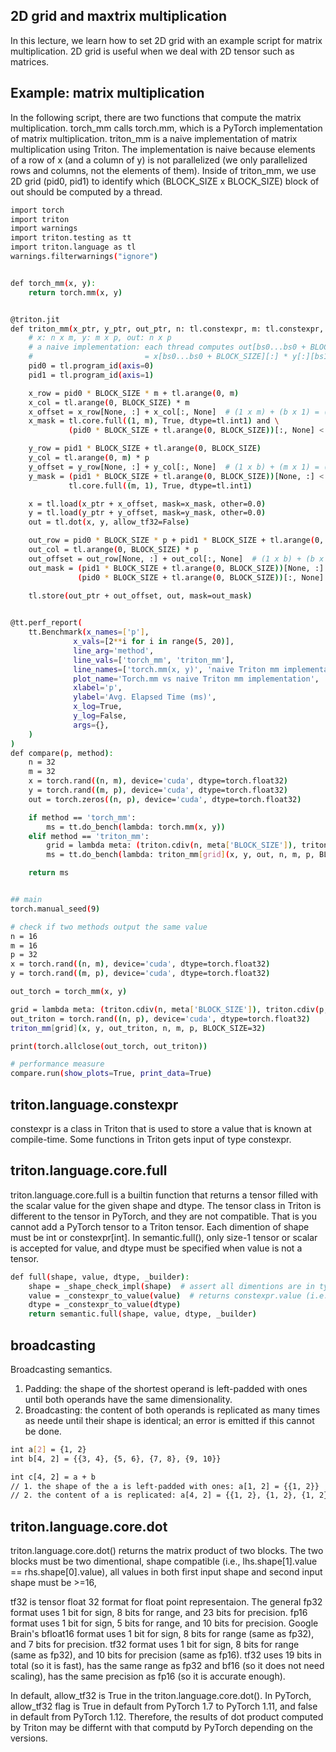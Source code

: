 ## 2D grid and maxtrix multiplication
In this lecture, we learn how to set 2D grid with an example script for matrix multiplication.
2D grid is useful when we deal with 2D tensor such as matrices.

## Example: matrix multiplication

In the following script, there are two functions that compute the matrix multiplication.
torch_mm calls torch.mm, which is a PyTorch implementation of matrix multiplication.
triton_mm is a naive implementation of matrix multiplication using Triton. The implementation is naive because elements of a row of x (and a column of y) is not parallelized (we only parallelized rows and columns, not the elements of them).
Inside of triton_mm, we use 2D grid (pid0, pid1) to identify which (BLOCK_SIZE x BLOCK_SIZE) block of out should be computed by a thread.

```bash
import torch
import triton
import warnings
import triton.testing as tt
import triton.language as tl
warnings.filterwarnings("ignore")


def torch_mm(x, y):
    return torch.mm(x, y)


@triton.jit
def triton_mm(x_ptr, y_ptr, out_ptr, n: tl.constexpr, m: tl.constexpr, p: tl.constexpr, BLOCK_SIZE: tl.constexpr):
    # x: n x m, y: m x p, out: n x p
    # a naive implementation: each thread computes out[bs0...bs0 + BLOCK_SIZE][bs1...bs1 + BLOCK_SIZE]
    #                         = x[bs0...bs0 + BLOCK_SIZE][:] * y[:][bs1...bs1 + BLOCK_SIZE]
    pid0 = tl.program_id(axis=0)
    pid1 = tl.program_id(axis=1)

    x_row = pid0 * BLOCK_SIZE * m + tl.arange(0, m)
    x_col = tl.arange(0, BLOCK_SIZE) * m
    x_offset = x_row[None, :] + x_col[:, None]  # (1 x m) + (b x 1) = (b x m)
    x_mask = tl.core.full((1, m), True, dtype=tl.int1) and \
             (pid0 * BLOCK_SIZE + tl.arange(0, BLOCK_SIZE))[:, None] < n

    y_row = pid1 * BLOCK_SIZE + tl.arange(0, BLOCK_SIZE)
    y_col = tl.arange(0, m) * p
    y_offset = y_row[None, :] + y_col[:, None]  # (1 x b) + (m x 1) = (m x b)
    y_mask = (pid1 * BLOCK_SIZE + tl.arange(0, BLOCK_SIZE))[None, :] < p and \
             tl.core.full((m, 1), True, dtype=tl.int1)

    x = tl.load(x_ptr + x_offset, mask=x_mask, other=0.0)
    y = tl.load(y_ptr + y_offset, mask=y_mask, other=0.0)
    out = tl.dot(x, y, allow_tf32=False)

    out_row = pid0 * BLOCK_SIZE * p + pid1 * BLOCK_SIZE + tl.arange(0, BLOCK_SIZE)
    out_col = tl.arange(0, BLOCK_SIZE) * p
    out_offset = out_row[None, :] + out_col[:, None]  # (1 x b) + (b x 1) broadcasted to (b x b)
    out_mask = (pid1 * BLOCK_SIZE + tl.arange(0, BLOCK_SIZE))[None, :] < p and \
               (pid0 * BLOCK_SIZE + tl.arange(0, BLOCK_SIZE))[:, None] < n

    tl.store(out_ptr + out_offset, out, mask=out_mask)
            

@tt.perf_report(
    tt.Benchmark(x_names=['p'],
              x_vals=[2**i for i in range(5, 20)],
              line_arg='method',
              line_vals=['torch_mm', 'triton_mm'],
              line_names=['torch.mm(x, y)', 'naive Triton mm implementation'],
              plot_name='Torch.mm vs naive Triton mm implementation',
              xlabel='p',
              ylabel='Avg. Elapsed Time (ms)',
              x_log=True,
              y_log=False,
              args={},
    )
)
def compare(p, method):
    n = 32
    m = 32
    x = torch.rand((n, m), device='cuda', dtype=torch.float32)
    y = torch.rand((m, p), device='cuda', dtype=torch.float32)
    out = torch.zeros((n, p), device='cuda', dtype=torch.float32)

    if method == 'torch_mm':
        ms = tt.do_bench(lambda: torch.mm(x, y))
    elif method == 'triton_mm':
        grid = lambda meta: (triton.cdiv(n, meta['BLOCK_SIZE']), triton.cdiv(p, meta['BLOCK_SIZE']))
        ms = tt.do_bench(lambda: triton_mm[grid](x, y, out, n, m, p, BLOCK_SIZE=32))

    return ms


## main
torch.manual_seed(9)

# check if two methods output the same value
n = 16
m = 16
p = 32
x = torch.rand((n, m), device='cuda', dtype=torch.float32)
y = torch.rand((m, p), device='cuda', dtype=torch.float32)

out_torch = torch_mm(x, y)

grid = lambda meta: (triton.cdiv(n, meta['BLOCK_SIZE']), triton.cdiv(p, meta['BLOCK_SIZE']))
out_triton = torch.rand((n, p), device='cuda', dtype=torch.float32)
triton_mm[grid](x, y, out_triton, n, m, p, BLOCK_SIZE=32)

print(torch.allclose(out_torch, out_triton))

# performance measure
compare.run(show_plots=True, print_data=True)
```

## triton.language.constexpr
constexpr is a class in Triton that is used to store a value that is known at compile-time. Some functions in Triton gets input of type constexpr.


## triton.language.core.full
triton.language.core.full is a builtin function that returns a tensor filled with the scalar value for the given shape and dtype. The tensor class in Triton is different to the tensor in PyTorch, and they are not compatible. That is you cannot add a PyTorch tensor to a Triton tensor. Each dimention of shape must be int or constexpr[int]. In semantic.full(), only size-1 tensor or scalar is accepted for value, and dtype must be specified when value is not a tensor.
```bash
def full(shape, value, dtype, _builder):
    shape = _shape_check_impl(shape)  # assert all dimentions are in type constexpr[int] or int and return an integer array.
    value = _constexpr_to_value(value)  # returns constexpr.value (i.e., value.value) if isinstance(value, constexpr). otherwise return identity (i.e., value).
    dtype = _constexpr_to_value(dtype)
    return semantic.full(shape, value, dtype, _builder)
```


## broadcasting
Broadcasting semantics.
1. Padding: the shape of the shortest operand is left-padded with ones until both operands have the same dimensionality.
2. Broadcasting: the content of both operands is replicated as many times as neede until their shape is identical; an error is emitted if this cannot be done.

```bash
int a[2] = {1, 2}
int b[4, 2] = {{3, 4}, {5, 6}, {7, 8}, {9, 10}}

int c[4, 2] = a + b
// 1. the shape of the a is left-padded with ones: a[1, 2] = {{1, 2}}
// 2. the content of a is replicated: a[4, 2] = {{1, 2}, {1, 2}, {1, 2}, {1, 2}}

```

## triton.language.core.dot
triton.language.core.dot() returns the matrix product of two blocks.
The two blocks must be two dimentional, shape compatible (i.e., lhs.shape[1].value == rhs.shape[0].value), all values in both first input shape and second input shape must be >=16, 

tf32 is tensor float 32 format for float point representaion. The general fp32 format uses 1 bit for sign, 8 bits for range, and 23 bits for precision. fp16 format uses 1 bit for sign, 5 bits for range, and 10 bits for precision. Google Brain's bfloat16 format uses 1 bit for sign, 8 bits for range (same as fp32), and 7 bits for precision. tf32 format uses 1 bit for sign, 8 bits for range (same as fp32), and 10 bits for precision (same as fp16). tf32 uses 19 bits in total (so it is fast), has the same range as fp32 and bf16 (so it does not need scaling), has the same precision as fp16 (so it is accurate enough).

In default, allow_tf32 is True in the triton.language.core.dot(). In PyTorch, allow_tf32 flag is True in default from PyTorch 1.7 to PyTorch 1.11, and false in default from PyTorch 1.12. Therefore, the results of dot product computed by Triton may be differnt with that computd by PyTorch depending on the versions.
